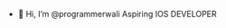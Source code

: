 - 👋 Hi, I’m @programmerwali
Aspiring IOS DEVELOPER

<!---
programmerwali/programmerwali is a ✨ special ✨ repository because its `README.md` (this file) appears on your GitHub profile.
You can click the Preview link to take a look at your changes.
--->
